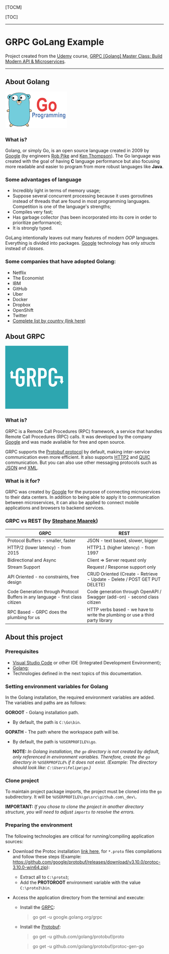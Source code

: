 [TOCM]

[TOC]

--------------------------------------------------------------------------------

# GRPC GoLang Example

Project created from the [Udemy](https://www.udemy.com/) course, [GRPC [Golang] Master Class: Build Modern API & Microservices](https://www.udemy.com/course/grpc-golang/).

--------------------------------------------------------------------------------

## About Golang

![](https://raw.githubusercontent.com/felipesulzbach/grpc-go-example/master/things/go.png)

### What is?

Golang, or simply Go, is an open source language created in 2009 by [Google](https://about.google/intl/en_US/) (by engineers [Rob Pike](https://en.wikipedia.org/wiki/Rob_Pike) and [Ken Thompson](https://en.wikipedia.org/wiki/Ken_Thompson)). The Go language was created with the goal of having **C** language performance but also focusing more readable and easier to program from more robust languages like **Java**.

### Some advantages of language

- Incredibly light in terms of memory usage;
- Suppose several concurrent processing because it uses goroutines instead of threads that are found in most programming languages. Competition is one of the language's strengths;
- Compiles very fast;
- Has garbage collector (has been incorporated into its core in order to prioritize performance);
- It is strongly typed.

GoLang intentionally leaves out many features of modern _OOP_ languages. Everything is divided into packages. [Google](https://about.google/intl/en_US/) technology has only _structs_ instead of _classes_.

### Some companies that have adopted Golang:

- Netflix
- The Economist
- IBM
- GitHub
- Uber
- Docker
- Dropbox
- OpenShift
- Twitter
- [Complete list by country (link here)](https://github.com/golang/go/wiki/GoUsers)

## About GRPC

![](https://raw.githubusercontent.com/felipesulzbach/grpc-go-example/master/things/grpc.png)

### What is?

GRPC is a Remote Call Procedures (RPC) framework, a service that handles Remote Call Procedures (RPC) calls. It was developed by the company [Google](https://about.google/intl/en_US/) and was made available for free and open source.

GRPC supports the [Protobuf protocol](https://developers.google.com/protocol-buffers/) by default, making inter-service communication even more efficient. It also supports [HTTP2](https://en.wikipedia.org/wiki/HTTP/2) and [QUIC](https://en.wikipedia.org/wiki/QUIC) communication. But you can also use other messaging protocols such as [JSON](http://www.json.org/) and [XML](https://en.wikipedia.org/wiki/XML).

### What is it for?

GRPC was created by [Google](https://about.google/intl/en_US/) for the purpose of connecting microservices to their data centers. In addition to being able to apply it to communication between microservices, it can also be applied to connect mobile applications and browsers to backend services.

### GRPC vs REST (by [Stephane Maarek](https://www.udemy.com/user/stephane-maarek/))

GRPC                                                                           | REST
------------------------------------------------------------------------------ | -----------------------------------------------------------------------------
Protocol Buffers - smaller, faster                                             | JSON - text based, slower, bigger
HTTP/2 (lower latency) - from 2015                                             | HTTP1.1 (higher latency) - from 1997
Bidirectional and Async                                                        | Client => Server request only
Stream Support                                                                 | Request / Response support only
API Oriented - no constraints, free design                                     | CRUD Oriented (Create - Retrieve - Update - Delete / POST GET PUT DELETE)
Code Generation through Protocol Buffers in any language - first class citizen | Code generation through OpenAPI / Swagger (add-on) - second class citizen
RPC Based - GRPC does the plumbing for us                                      | HTTP verbs based - we have to write the plumbing or use a third party library

## About this project

### Prerequisites

- [Visual Studio Code](https://code.visualstudio.com/) or other IDE (Integrated Development Environment);
- [Golang](https://golang.org/);
- Technologies defined in the next topics of this documentation.

### Setting environment variables for Golang

In the Golang installation, the required environment variables are added. The variables and paths are as follows:

**GOROOT** - Golang installation path.

- By default, the path is `C:\Go\bin`.

**GOPATH** - The path where the workspace path will be.

- By default, the path is `%USERPROFILE%\go`.

  **NOTE:** _In Golang installation, the `go` directory is not created by default, only referenced in environment variables. Therefore, create the `go` directory in `%USERPROFILE%` if it does not exist. (Example: The directory should look like: `C:\Users\Felipe\go`.)_

### Clone project

To maintain project package imports, the project must be cloned into the `go` subdirectory. It will be `%USERPROFILE%\go\src\github.com\_dev\`.

**IMPORTANT:** _If you chose to clone the project in another directory structure, you will need to adjust `imports` to resolve the errors._

### Preparing the environment

The following technologies are critical for running/compiling application sources:

- Download the Protoc installation [link here](https://github.com/protocolbuffers/protobuf/releases), for `*.proto` files compilations and follow these steps (Example: <https://github.com/google/protobuf/releases/download/v3.10.0/protoc-3.10.0-win64.zip>):

  - Extract all to `C:\proto3`;
  - Add the **PROTOROOT** environment variable with the value `C:\proto3\bin`.

- Access the application directory from the terminal and execute:

  - Install the [GRPC](https://github.com/grpc/grpc-go):

    > go get -u google.golang.org/grpc

  - Install the [Protobuf](https://github.com/golang/protobuf):

    > go get -u github.com/golang/protobuf/proto

    > go get -u github.com/golang/protobuf/protoc-gen-go
